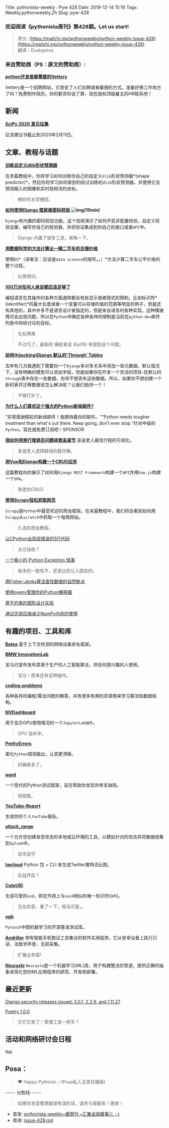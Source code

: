 Title: pythonista-weekly : Pyw 428
Date: 2019-12-14 15:16
Tags: Weekly,pythonweekly,Zh 
Slug: pyw-428

### 欢迎阅读《pythonista周刊》第428期。Let us start!


>原文: [https://mailchi.mp/pythonweekly/python-weekly-issue-428](https://mailchi.mp/pythonweekly/python-weekly-issue-428)  
>翻译：Dustyposa

### 来自赞助商（PS：原文的赞助商）:
**[python开发者都需要的Vettery](https://www.vettery.com/tech?utm_source=newsletter&utm_medium=pythonweekly&utm_term=tech&utm_content=grouped&utm_campaign=ad-77579)**  

Vettery是一个招聘网站，它改变了人们应聘或者雇佣的方式。准备好换工作地方了吗？免费制作简历，你的薪资你说了算，现在就和顶级雇主的HR联系吧！



## 新闻

**[SciPy 2020 意见征集](https://www.scipy2020.scipy.org/)**

征求建议书截止到2020年2月11日。




## 文章、教程与话题
**[训练自定义dlib形状预测器](https://www.pyimagesearch.com/2019/12/16/training-a-custom-dlib-shape-predictor/)**

在本篇教程中，你将学习如何训练你自己的自定义`dlib`形状预测器*(shape predictor)*。然后你将学习如何拿到的经过训练的`dlib`形状预测器，并使用它去预测输入的图像和实时视频流的坐标。

> 微妙的五官捕捉。

**[如何使用Django 框架做密码校验](https://www.youtube.com/watch?v=SRYBDmJlIck) ![img](https://gallery.mailchimp.com/e2e180baf855ac797ef407fc7/images/8def3887-e9e9-4a48-95e0-74045a6a23fc.png)*(15min)***

`Django`有内置的密码校验功能。这个视频演示了如何开启并配置校验，自定义校验设置，编写你自己的校验器，并将验证集成到你自己的接口或者`API`中。

> Django 内置了很多工具，来瞅一下。

**[用数据科学的方法计算出一辆二手车的合理价格](https://t.co/sVcObePjlO)** 

使用`DS`*（译者注：应该是`data science`的缩写。。）*方法计算二手车公平价格的整个过程。

> 似曾相识。

**[100万对任何人来说都应该足够了](https://lwn.net/SubscriberLink/807218/7589bd420fa9cfbe/)**

编程语言在其操作的各种方面通常都会有些显示或者隐式的限制。比如标识符*(identifier)*的最大长度或者一个变量可以存储的值的范围等明显的例子，但是还有其他的，其中许多不是语言设计者指定的，但是来自语言的各种实现。这种模棱两可会出现问题，所以在`Python`中确定各种各样的限制是当前在`python-dev`邮件列表中持续讨论的目标。

> 左右两难
>
> 不过巧了，最新的 捕蛇者说 (Ep09) 有提到这个问题。



**[劫持(hijacking)Django 默认的'Through' Tables](https://typenil.com/hijacking-default-django-through-tables/)**

去年有几次我遇到了需要向一个`Django`多对多关系中添加一些元数据。默认情况下，没有明确的模型可以添加字段，但是如果你在开发一个灵活的项目-在默认的`through`表中存在一些数据，你并不想丢失这些数据。所以，如果你不想创建一个新的表并迁移数据该怎么解决呢？让我们劫持一个！

> 不够打补丁。



**[为什么人们喜欢这个强大的Python新闻邮件?](https://powerfulpython.com/newsletter/?utm_source=pythonweekly&utm_medium=newsletter&utm_campaign=2019-12-19)**

"非常感谢精彩的新闻邮件！我期待着你的邮件。"“Python needs tougher treatment than what's out there. Keep going, don’t ever stop.“针对中级的`Python`。现在就免费订阅吧！SPONSOR



**[我如何用旅行推销员问题拯救圣诞节](https://t.co/LGeDuqINzt)** 
圣诞老人最佳行程的可视化。

> 圣诞老人选择路线的最优解。

**[用Vue和Django构建一个CRUD应用](https://codesource.io/build-a-crud-application-vue-and-django/)**

这篇教程向你展示了如何用`Django REST Framework`构建一个`API`并用`Vue.js`构建一个`SPA`。

> 熟悉的CRUD

**[使用Scrapy轻松抓取网页](https://www.scrapingbee.com/blog/web-scraping-with-scrapy/)**

`Scrapy`是`Python`中最受欢迎的爬虫框架。在本篇教程中，我们将会看到如何用`Scrapy`从`scratch`中抓取一个电商网站。

> 久违的爬虫教程。

[让CPython出现段错误的5行代码 ](https://gist.github.com/coolreader18/6dbe0be2ae2192e90e1a809f1624c694)

> 太过自由？

[一个极小的 Python Exception 怪事](https://aroberge.blogspot.com/2019/12/a-tiny-python-exception-oddity.html)

> 版本的一致性不，还是比较让人困扰的。

[用Fisher-Jenks算法查找数据的自然断点](https://pbpython.com/natural-breaks.html)

[使用pyenv管理你的Python解释器](https://www.marc-richter.info/using-pyenv-to-manage-your-python-interpreters/)

[基于约束的图形设计实验](https://www.anishathalye.com/2019/12/12/constraint-based-graphic-design/)

[通过无损压缩减少NumPy内存的使用](https://pythonspeed.com/articles/numpy-memory-footprint/)



## 有趣的项目、工具和库


**[Batea](https://github.com/delvelabs/batea)**
基于上下文检测的网络设备排名框架。

**[BMW InnovationLab](https://github.com/BMW-InnovationLab)**

宝马已宣布发布其用于生产的人工智能算法，供任何感兴趣的人使用。

> 宝马！原来还有这种操作。

**[coding-problems](https://github.com/MTrajK/coding-problems)**

各种各样的编程/算法问题的解答，并有很多有用的资源用来学习算法和数据结构。



**[NVDashboard](https://github.com/rapidsai/jupyterlab-nvdashboard)**

用于显示GPU使用情况的一个`JupyterLab插件`。

> GPU 监听中。

**[PrettyErrors](https://github.com/onelivesleft/PrettyErrors/)**

美化`Python`错误输出，让其更清晰。

> 的确美多了。

**[ward](https://github.com/darrenburns/ward)**

一个现代的Python测试框架，旨在帮助你发现并修复缺陷。

> 待观察。

**[YouTube-Report](https://github.com/A3M4/YouTube-Report)**

生成你的个人`YouTube`报告。



**[attack_range](https://github.com/splunk/attack_range)**

一个允许您创建易受攻击的本地或云环境的工具，以模拟针对的攻击并将数据收集到`Splunk`中。

> 自攻自守

**[twcloud](https://github.com/minimaxir/twcloud)**
Python 包 + CLI 来生成Twitter推特词云图。 

> 实战开启？

**[CuteUID](https://github.com/alexdredmon/cuteuid)**

生成可爱的`uid`，即在外观上与`uuid`相似的唯一标识符(ish)。

> 见名知意，看了一下，相当可爱。。

**[ogb](https://github.com/snap-stanford/ogb)**

`Pytouch`中图机器学习的开源基准测试库。



**[Andriller](https://github.com/den4uk/andriller)** 
带有智能手机取证工具集合的软件实用程序。它从安卓设备上执行只读、法医学声音、无损采集。

> 扩展业务面!

**[Neuraxle](https://github.com/Neuraxio/Neuraxle)**
`Neuraxle`是一个机器学习(ML)库，用于构建整洁的管道，提供正确的抽象来简化您的ML应用程序的研究、开发和部署。

## 最近更新

[Django security releases issued: 3.0.1, 2.2.9, and 1.11.27](https://www.djangoproject.com/weblog/2019/dec/18/security-releases/)

[Poetry 1.0.0](https://python-poetry.org/blog/announcing-poetry-1-0-0.html)

> 它它它来了！管理工具一把手？



## 活动和网络研讨会日程

Nai

## Posa：
> ❤️ Happy Pythonic ;-(Posa私人无责任播报)  





----- 分割线 -----

> 如果你发现哪里翻译有误的话，请务与我联系！感谢！
>




- 首发: [pythonista-weekly~蠎周刊 ~汇集全球蠎事儿 ;-)](http://weekly.pychina.org/python-weekly/pyw-428.html)
- 改进: [issue-428.md](https://github.com/PyChina/weekly/blob/master/content/python-weekly/issue#428.md)


